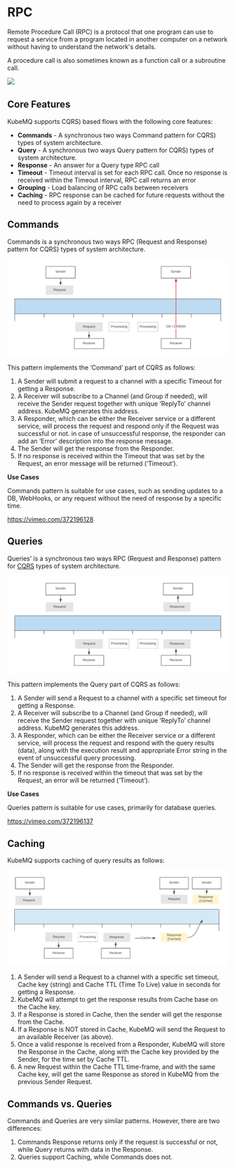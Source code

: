 # RPC

Remote Procedure Call \(RPC\) is a protocol that one program can use to request a service from a program located in another computer on a network without having to understand the network's details.

A procedure call is also sometimes known as a function call or a subroutine call.

![](https://github.com/kubemq-io/gitbook-docs/tree/350be2e95d91efd8d8c2e882bbe7d0f0278630f5/learn/images/rpc.png)

## Core Features

KubeMQ supports CQRS\) based flows with the following core features:

* **Commands** -  A synchronous two ways Command pattern for  CQRS\) types of system architecture.
* **Query** - A synchronous two ways Query pattern for  CQRS\) types of system architecture.
* **Response** - An answer for a Query type RPC call
* **Timeout** - Timeout interval is set for each RPC call. Once no response is received within the Timeout interval, RPC call returns an error
* **Grouping** - Load balancing of RPC calls between receivers
* **Caching** - RPC response can be cached for future requests without the need to process again by a receiver

## Commands

Commands is a synchronous two ways RPC \(Request and Response\) pattern for CQRS\) types of system architecture.

![](../.gitbook/assets/command.png)

This pattern implements the ‘Command’ part of CQRS as follows:

1. A Sender will submit a request to a channel with a specific Timeout for getting a Response.
2. A Receiver will subscribe to a Channel \(and Group if needed\), will receive the Sender request together with unique ‘ReplyTo’ channel address. KubeMQ generates this address.
3. A Responder, which can be either the Receiver service or a different service, will process the request and respond only if the Request was successful or not. in case of unsuccessful response, the responder can add an ‘Error’ description into the response message.
4. The Sender will get the response from the Responder.
5. If no response is received within the Timeout that was set by the Request, an error message will be returned \(‘Timeout’\).

**Use Cases**

Commands pattern is suitable for use cases, such as sending updates to a DB, WebHooks, or any request without the need of response by a specific time.

https://vimeo.com/372196128

## Queries

Queries’ is a synchronous two ways RPC \(Request and Response\) pattern for [CQRS](https://martinfowler.com/bliki/CQRS.html) types of system architecture.

![](../.gitbook/assets/query.png)

This pattern implements the Query part of CQRS as follows:

1. A Sender will send a Request to a channel with a specific set timeout for getting a Response.
2. A Receiver will subscribe to a Channel \(and Group if needed\), will receive the Sender request together with unique ‘ReplyTo’ channel address. KubeMQ generates this address.
3. A Responder, which can be either the Receiver service or a different service, will process the request and respond with the query results \(data\), along with the execution result and appropriate Error string in the event of unsuccessful query processing.
4. The Sender will get the response from the Responder.
5. If no response is received within the timeout that was set by the Request, an error will be returned \(‘Timeout’\).

**Use Cases**

Queries pattern is suitable for use cases, primarily for database queries.

https://vimeo.com/372196137

## Caching

KubeMQ supports caching of query results as follows:

![](../.gitbook/assets/query-caching.png)

1. A Sender will send a Request to a channel with a specific set timeout, Cache key \(string\) and Cache TTL \(Time To Live\) value in seconds for getting a Response.
2. KubeMQ will attempt to get the response results from Cache base on the Cache key.
3. If a Response is stored in Cache, then the sender will get the response from the Cache.
4. If a Response is NOT stored in Cache, KubeMQ will send the Request to an available Receiver \(as above\).
5. Once a valid response is received from a Responder, KubeMQ will store the Response in the Cache, along with the Cache key provided by the Sender, for the time set by Cache TTL.
6. A new Request within the Cache TTL time-frame, and with the same Cache key, will get the same Response as stored in KubeMQ from the previous Sender Request.

## Commands vs. Queries

Commands and Queries are very similar patterns. However, there are two differences:

1. Commands Response returns only if the request is successful or not, while Query returns with data in the Response.
2. Queries support Caching, while Commands does not.

